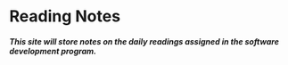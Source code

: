 # Reading Notes

##### This site will store notes on the daily readings assigned in the software development program.
